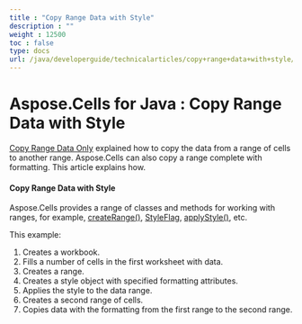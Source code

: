 ```yaml
---
title : "Copy Range Data with Style" 
description : "" 
weight : 12500 
toc : false
type: docs
url: /java/developerguide/technicalarticles/copy+range+data+with+style/
---
```


# Aspose.Cells for Java : Copy Range Data with Style


[Copy Range Data Only](https://docs2.aspose.com/cells/java/developerguide/technicalarticles/copy+range+data+only) explained how to copy the data from a range of cells to another range. Aspose.Cells can also copy a range complete with formatting. This article explains how.

#### Copy Range Data with Style

Aspose.Cells provides a range of classes and methods for working with ranges, for example, [createRange()](https://apireference.aspose.com/java/cells/com.aspose.cells/cells#createRange(int,%20int,%20boolean)), [StyleFlag](https://apireference.aspose.com/java/cells/com.aspose.cells/StyleFlag), [applyStyle()](https://apireference.aspose.com/java/cells/com.aspose.cells/cells#applyStyle(com.aspose.cells.Style,%20com.aspose.cells.StyleFlag)), etc.

This example:

1.  Creates a workbook.
2.  Fills a number of cells in the first worksheet with data.
3.  Creates a range.
4.  Creates a style object with specified formatting attributes.
5.  Applies the style to the data range.
6.  Creates a second range of cells.
7.  Copies data with the formatting from the first range to the second range.


